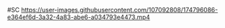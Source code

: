 #SC
https://user-images.githubusercontent.com/107092808/174796086-e364ef6d-3a32-4a83-abe6-a034793e4473.mp4
